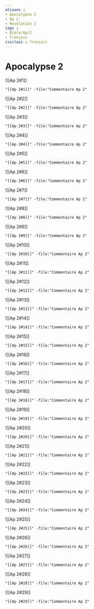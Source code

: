 ```yaml
---
aliases : 
- Apocalypse 2
- Ap 2
- Revelation 2
tags : 
- Bible/Ap/2
- français
cssclass : français
---
```


# Apocalypse 2

![[Ap 2#1]]

```query
"[[Ap 2#1]]" -file:"Commentaire Ap 2"
```

![[Ap 2#2]]

```query
"[[Ap 2#2]]" -file:"Commentaire Ap 2"
```

![[Ap 2#3]]

```query
"[[Ap 2#3]]" -file:"Commentaire Ap 2"
```

![[Ap 2#4]]

```query
"[[Ap 2#4]]" -file:"Commentaire Ap 2"
```

![[Ap 2#5]]

```query
"[[Ap 2#5]]" -file:"Commentaire Ap 2"
```

![[Ap 2#6]]

```query
"[[Ap 2#6]]" -file:"Commentaire Ap 2"
```

![[Ap 2#7]]

```query
"[[Ap 2#7]]" -file:"Commentaire Ap 2"
```

![[Ap 2#8]]

```query
"[[Ap 2#8]]" -file:"Commentaire Ap 2"
```

![[Ap 2#9]]

```query
"[[Ap 2#9]]" -file:"Commentaire Ap 2"
```

![[Ap 2#10]]

```query
"[[Ap 2#10]]" -file:"Commentaire Ap 2"
```

![[Ap 2#11]]

```query
"[[Ap 2#11]]" -file:"Commentaire Ap 2"
```

![[Ap 2#12]]

```query
"[[Ap 2#12]]" -file:"Commentaire Ap 2"
```

![[Ap 2#13]]

```query
"[[Ap 2#13]]" -file:"Commentaire Ap 2"
```

![[Ap 2#14]]

```query
"[[Ap 2#14]]" -file:"Commentaire Ap 2"
```

![[Ap 2#15]]

```query
"[[Ap 2#15]]" -file:"Commentaire Ap 2"
```

![[Ap 2#16]]

```query
"[[Ap 2#16]]" -file:"Commentaire Ap 2"
```

![[Ap 2#17]]

```query
"[[Ap 2#17]]" -file:"Commentaire Ap 2"
```

![[Ap 2#18]]

```query
"[[Ap 2#18]]" -file:"Commentaire Ap 2"
```

![[Ap 2#19]]

```query
"[[Ap 2#19]]" -file:"Commentaire Ap 2"
```

![[Ap 2#20]]

```query
"[[Ap 2#20]]" -file:"Commentaire Ap 2"
```

![[Ap 2#21]]

```query
"[[Ap 2#21]]" -file:"Commentaire Ap 2"
```

![[Ap 2#22]]

```query
"[[Ap 2#22]]" -file:"Commentaire Ap 2"
```

![[Ap 2#23]]

```query
"[[Ap 2#23]]" -file:"Commentaire Ap 2"
```

![[Ap 2#24]]

```query
"[[Ap 2#24]]" -file:"Commentaire Ap 2"
```

![[Ap 2#25]]

```query
"[[Ap 2#25]]" -file:"Commentaire Ap 2"
```

![[Ap 2#26]]

```query
"[[Ap 2#26]]" -file:"Commentaire Ap 2"
```

![[Ap 2#27]]

```query
"[[Ap 2#27]]" -file:"Commentaire Ap 2"
```

![[Ap 2#28]]

```query
"[[Ap 2#28]]" -file:"Commentaire Ap 2"
```

![[Ap 2#29]]

```query
"[[Ap 2#29]]" -file:"Commentaire Ap 2"
```

